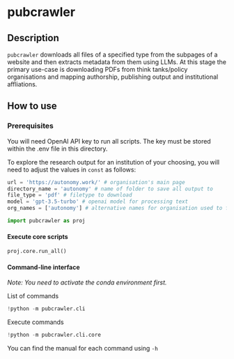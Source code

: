 # pubcrawler

<!-- WARNING: THIS FILE WAS AUTOGENERATED! DO NOT EDIT! -->

## Description

`pubcrawler` downloads all files of a specified type from the subpages
of a website and then extracts metadata from them using LLMs. At this
stage the primary use-case is downloading PDFs from think tanks/policy
organisations and mapping authorship, publishing output and
institutional affliations.

## How to use

### Prerequisites

You will need OpenAI API key to run all scripts. The key must be stored
within the .env file in this directory.

To explore the research output for an institution of your choosing, you
will need to adjust the values in `const` as follows:

``` python
url = 'https://autonomy.work/' # organisation's main page
directory_name = 'autonomy' # name of folder to save all output to 
file_type = 'pdf' # filetype to download
model = 'gpt-3.5-turbo' # openai model for processing text
org_names = ['autonomy'] # alternative names for organisation used to filter out irrelevant results
```

``` python
import pubcrawler as proj
```

#### Execute core scripts

``` python
proj.core.run_all()
```

#### Command-line interface

*Note: You need to activate the conda environment first.*

List of commands

``` python
!python -m pubcrawler.cli
```

Execute commands

``` python
!python -m pubcrawler.cli.core
```

You can find the manual for each command using `-h`
